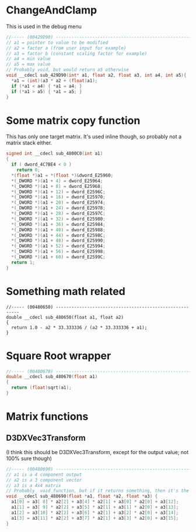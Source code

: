 # ChangeAndClamp

This is used in the debug menu

```C
//----- (00429D90) --------------------------------------------------------
// a1 = pointer to value to be modified
// a2 = factor a (from user input for example)
// a3 = factor b (constant scaling factor for example)
// a4 = min value
// a5 = max value
// Probably void, but would return a5 otherwise
void __cdecl sub_429D90(int* a1, float a2, float a3, int a4, int a5){
  *a1 = (int)(a3 * a2 + (float)a1);
  if (*a1 < a4) { *a1 = a4; }
  if (*a1 > a5) { *a1 = a5; }
}
```

# Some matrix copy function

This has only one target matrix. It's used inline though, so probably not a matrix stack either.

```C
signed int __cdecl sub_4800C0(int a1)
{
  if ( dword_4C7BE4 < 0 )
    return 0;
  *(float *)a1 = *(float *)&dword_E25960;
  *(_DWORD *)(a1 + 4) = dword_E25964;
  *(_DWORD *)(a1 + 8) = dword_E25968;
  *(_DWORD *)(a1 + 12) = dword_E2596C;
  *(_DWORD *)(a1 + 16) = dword_E25970;
  *(_DWORD *)(a1 + 20) = dword_E25974;
  *(_DWORD *)(a1 + 24) = dword_E25978;
  *(_DWORD *)(a1 + 28) = dword_E2597C;
  *(_DWORD *)(a1 + 32) = dword_E25980;
  *(_DWORD *)(a1 + 36) = dword_E25984;
  *(_DWORD *)(a1 + 40) = dword_E25988;
  *(_DWORD *)(a1 + 44) = dword_E2598C;
  *(_DWORD *)(a1 + 48) = dword_E25990;
  *(_DWORD *)(a1 + 52) = dword_E25994;
  *(_DWORD *)(a1 + 56) = dword_E25998;
  *(_DWORD *)(a1 + 60) = dword_E2599C;
  return 1;
}
```

# Something math related

```
//----- (00480650) --------------------------------------------------------
double __cdecl sub_480650(float a1, float a2)
{
  return 1.0 - a2 * 33.333336 / (a2 * 33.333336 + a1);
}
```

# Square Root wrapper

```C
//----- (00480670) --------------------------------------------------------
double __cdecl sub_480670(float a1)
{
  return (float)sqrt(a1);
}
```

# Matrix functions

## D3DXVec3Transform

(I think this should be D3DXVec3Transform, except for the output value; not 100% sure though)

```C
//----- (00480690) --------------------------------------------------------
// a1 is a 4 component output
// a2 is a 3 component vector
// a3 is a 4x4 matrix
// Probably  void function, but if it returns something, then it's the input matrix. not the output vector(!)
void __cdecl sub_480690(float *a1, float *a2, float *a3) {
  a1[0] = a3[ 8] * a2[2] + a3[4] * a2[1] + a3[0] * a2[0] + a3[12];
  a1[1] = a3[ 9] * a2[2] + a3[5] * a2[1] + a3[1] * a2[0] + a3[13];
  a1[2] = a3[10] * a2[2] + a3[6] * a2[1] + a3[2] * a2[0] + a3[14];
  a1[3] = a3[11] * a2[2] + a3[7] * a2[1] + a3[3] * a2[0] + a3[15];
}
```